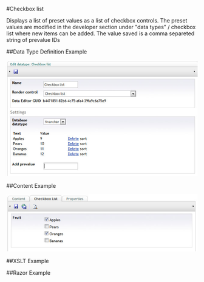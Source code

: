 #Checkbox list

Displays a list of preset values as a list of checkbox controls. The preset values are modified in the developer section under "data types" / checkbox list where new items can be added. The value saved is a comma separeted string of prevalue IDs

##Data Type Definition Example

![Approved Color Data Type Definition](images/CheckBox-List-DataType.jpg?raw=true)

##Content Example

![Approved Color Data Type Definition](images/CheckBox-List-Content.jpg?raw=true)

##XSLT Example

##Razor Example